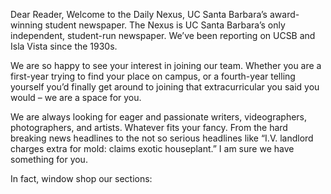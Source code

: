 Dear Reader,
Welcome to the Daily Nexus, UC Santa Barbara’s award-winning student newspaper.
The Nexus is UC Santa Barbara’s only independent, student-run newspaper. We’ve been reporting on UCSB and Isla Vista since the 1930s.

We are so happy to see your interest in joining our team. Whether you are a first-year trying to find your place on campus, or a fourth-year telling yourself you’d finally get around to joining that extracurricular you said you would – we are a space for you.

We are always looking for eager and passionate writers, videographers, photographers, and artists. Whatever fits your fancy.
From the hard breaking news headlines to the not so serious headlines like “I.V. landlord charges extra for mold: claims exotic houseplant.” I am sure we have something for you.

In fact, window shop our sections: